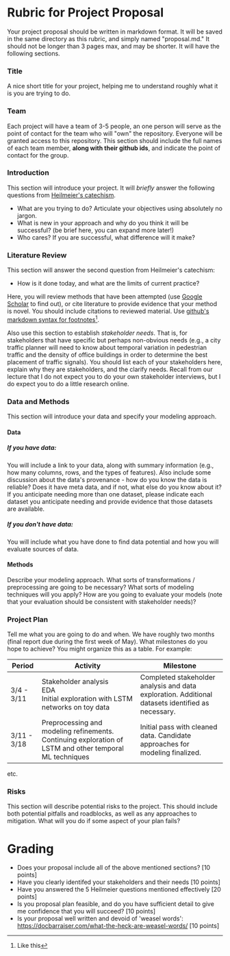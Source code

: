# Rubric for Project Proposal

Your project proposal should be written in markdown format.  It will be saved in the same directory as this rubric, and simply named "proposal.md."  It should not be longer than 3 pages max, and may be shorter.  It will have the following sections.

### Title

A nice short title for your project, helping me to understand roughly what it is you are trying to do.

### Team

Each project will have a team of 3-5 people, an one person will serve as the point of contact for the team who will "own" the repository.  Everyone will be granted access to this repository.  This section should include the full names of each team member, **along with their github ids**, and indicate the point of contact for the group.

### Introduction

This section will introduce your project.  It will _briefly_ answer the following questions from [Heilmeier's catechism](https://www.darpa.mil/work-with-us/heilmeier-catechism).

- What are you trying to do? Articulate your objectives using absolutely no jargon.
- What is new in your approach and why do you think it will be successful?  (be brief here, you can expand more later!)
- Who cares? If you are successful, what difference will it make?

### Literature Review

This section will answer the second question from Heilmeier's catechism:

- How is it done today, and what are the limits of current practice?

Here, you will review methods that have been attempted (use [Google Scholar](https://scholar.google.com) to find out), or cite literature to provide evidence that your method is novel.  You should include citations to reviewed material.  Use [github's markdown syntax for footnotes](https://docs.github.com/en/get-started/writing-on-github/getting-started-with-writing-and-formatting-on-github/basic-writing-and-formatting-syntax#footnotes)[^1].

Also use this section to establish _stakeholder needs_.  That is, for stakeholders that have specific but perhaps non-obvious needs (e.g., a city traffic planner will need to know about temporal variation in pedestrian traffic and the density of office buildings in order to determine the best placement of traffic signals).  You should list each of your stakeholders here, explain why they are stakeholders, and the clarify needs. Recall from our lecture that I do not expect you to do your own stakeholder interviews, but I do expect you to do a little research online.

### Data and Methods

This section will introduce your data and specify your modeling approach.

#### Data

##### If you have data:

You will include a link to your data, along with summary information (e.g., how many columns, rows, and the types of features).  Also include some discussion about the data's provenance - how do you know the data is reliable?  Does it have meta data, and if not, what else do you know about it?  If you anticipate needing more than one dataset, please indicate each dataset you anticipate needing and provide evidence that those datasets are available.

##### If you don't have data:

You will include what you have done to find data potential and how you will evaluate sources of data.

#### Methods

Describe your modeling approach.  What sorts of transformations / preprocessing are going to be necessary?  What sorts of modeling techniques will you apply? How are you going to evaluate your models (note that your evaluation should be consistent with stakeholder needs)?

### Project Plan

Tell me what you are going to do and when.  We have roughly two months (final report due during the first week of May).  What milestones do you hope to achieve?  You might organize this as a table.  For example:

Period|Activity|Milestone
|---|---|---|
|3/4 - 3/11|Stakeholder analysis </br> EDA </br> Initial exploration with LSTM networks on toy data|Completed stakeholder analysis and data exploration. Additional datasets identified as necessary.
|3/11 - 3/18|Preprocessing and modeling refinements. Continuing exploration of LSTM and other temporal ML techniques| Initial pass with cleaned data. Candidate approaches for modeling finalized.

etc.

### Risks

This section will describe potential risks to the project. This should include both potential pitfalls and roadblocks, as well as any approaches to mitigation.  What will you do if some aspect of your plan fails?

# Grading

- Does your proposal include all of the above mentioned sections? [10 points]
- Have you clearly identifed your stakeholders and their needs [10 points]
- Have you answered the 5 Heilmeier questions mentioned effectively [20 points]
- Is you proposal plan feasible, and do you have sufficient detail to give me confidence that you will succeed? [10 points] 
- Is your proposal well written and devoid of 'weasel words': https://docbarraiser.com/what-the-heck-are-weasel-words/ [10 points]

[^1]: Like this
